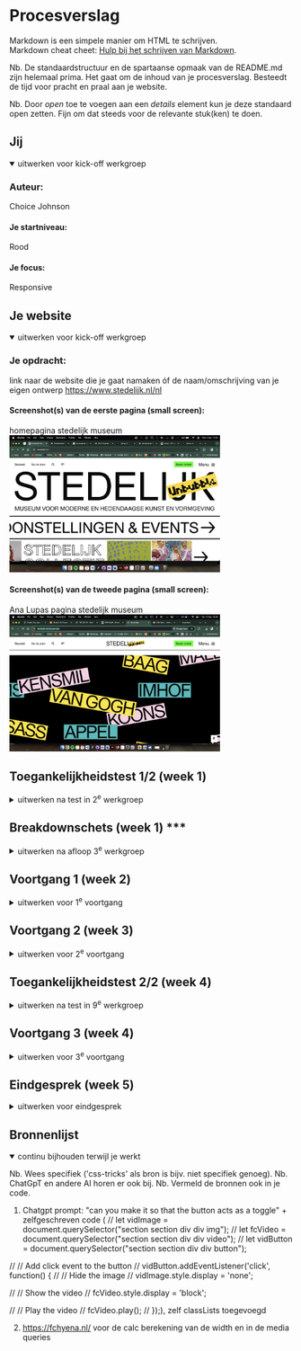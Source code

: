 # Procesverslag
Markdown is een simpele manier om HTML te schrijven.  
Markdown cheat cheet: [Hulp bij het schrijven van Markdown](https://github.com/adam-p/markdown-here/wiki/Markdown-Cheatsheet).

Nb. De standaardstructuur en de spartaanse opmaak van de README.md zijn helemaal prima. Het gaat om de inhoud van je procesverslag. Besteedt de tijd voor pracht en praal aan je website.

Nb. Door *open* toe te voegen aan een *details* element kun je deze standaard open zetten. Fijn om dat steeds voor de relevante stuk(ken) te doen.





## Jij

<details open>
  <summary>uitwerken voor kick-off werkgroep</summary>

  ### Auteur:
  Choice Johnson

  #### Je startniveau:
  Rood

  #### Je focus:
  Responsive
 
</details>





## Je website

<details open>
  <summary>uitwerken voor kick-off werkgroep</summary>

  ### Je opdracht:
  link naar de website die je gaat namaken óf de naam/omschrijving van je eigen ontwerp
  https://www.stedelijk.nl/nl

  #### Screenshot(s) van de eerste pagina (small screen): 
  homepagina stedelijk museum  
  <img src="readme-images/homescherm-stedelijk.png" width="375px" alt="home pagina stedelijk museum">

  #### Screenshot(s) van de tweede pagina (small screen):
  Ana Lupas pagina stedelijk museum
  <img src="readme-images/essentials-stedelijk.png" width="375px" alt="Essentials pagina Stedelijk Museum">
 
</details>



## Toegankelijkheidstest 1/2 (week 1)

<details>
  <summary>uitwerken na test in 2<sup>e</sup> werkgroep</summary>

  ### Bevindingen
  Lijst met je bevindingen die in de test naar voren kwamen:
  De website heeft al een goede toeganghelijkheid. Bij de WCAG checklist scoorde die veel ja's. 

  Het viel me op dat ze ipv sections om de h2's, headers hebben gebruikt. Dus voor elk deel van de pagina waar een h2 wordt gebruikt zit een header tag om. 
  Bij de alt text van de images zit geen nuttige informatie over de foto.
  Text kan tot 200% groot worden maar verdwijnt deels uit het scherm.

</details>



## Breakdownschets (week 1) ***

<details>
  <summary>uitwerken na afloop 3<sup>e</sup> werkgroep</summary>

  ### de hele pagina: 
  <img src="readme-images/dummy-plaatje.jpg" width="375px" alt="breakdown van de hele pagina">

  ### dynamisch deel (bijv menu): 
  <img src="readme-images/dummy-plaatje.jpg" width="375px" alt="breakdown van een dynamisch deel">

  ### wellicht nog een dynamisch deel (bijv filter): 
  <img src="readme-images/dummy-plaatje.jpg" width="375px" alt="breakdown van nog een dynamisch deel">

</details>





## Voortgang 1 (week 2)

<details>
  <summary>uitwerken voor 1<sup>e</sup> voortgang</summary>

  ### Stand van zaken
  Het schrijven van de HTML ging gemakkelijk. Ik kon goed zien hoe de website in elkaar zit.


  ### Agenda voor meeting
  samen met je groepje opstellen

  | choice         | fatima             | student 3    | student 4        |
  | ---            | ---                | ---          | ---              |
  | Vraag over     | vraag over         |              |                  |
  | scroll home    | pulsing button op  |              |                  |
  | page           | homepage           | ...          | ...              |


  ### Verslag van meeting
  hier na afloop snel de uitkomsten van de meeting vastleggen

 - Goed kijken naar dingen die een links of buttons zijn
 - Elementen nesten
 - aria-label gebruiken
 - 

</details>





## Voortgang 2 (week 3)

<details>
  <summary>uitwerken voor 2<sup>e</sup> voortgang</summary>

  ### Stand van zaken
  hier dit ging goed & dit was lastig (neem ook screenshots op van delen van je website en code)

  Het maken van het hamburger menu maken ging wat moeilijk omdat ik meerdere elementen probeerde op te roepen met 1 class, maar met wat hulp is het gelukt. Verder ben ik nog bezig met de styling

  <img src="readme-images/screenshotweek3-1.jpg" width="375px" alt="essentials pagina">
  <img src="readme-images/screenshotweek3-2.jpg" width="375px" alt="essentials pagina menu">


  ### Agenda voor meeting
  samen met je groepje opstellen

  | Choice         | student 2       | student 3    | student 4        |
  | ---            | ---             | ---          | ---              |
  | nav in hambu-  |                 |              |                  |
  | ger menu.      |                 |              |                  | 
  | ...            | ...             | ...          | ...              |


  ### Verslag van meeting
  hier na afloop snel de uitkomsten van de meeting vastleggen

  - goed gebruik maken van de inspect in de browser om te kijken of er ergens bijv. verkeerde margin of padding is
  - gebruik maken van pseudo selectoren
  - goed gebruik maken van de inspector om fouten te vinden

</details>





## Toegankelijkheidstest 2/2 (week 4)

<details>
  <summary>uitwerken na test in 9<sup>e</sup> werkgroep</summary>

  ### Bevindingen
  Lijst met je bevindingen die in de test naar voren kwamen (geef ook aan wat er verbeterd is):
  - vergeleken met de officele site van FC hyena, heb ik duidelijk focus states (zij hebben er geen).
  - als selector voor de tekst gebruiken ze dezelfde gele kleur als de nieuws pagina, deze heb ik veranderd zodat je op die pagina wel de selector kleur ziet.

</details>





## Voortgang 3 (week 4)

<details>
  <summary>uitwerken voor 3<sup>e</sup> voortgang</summary>

  ### Stand van zaken
  Begin vorige week was ik opnieuw begonnen aan een nieuwe website. Het opzetten en stijlen van de website ging deels makkelijk en goed, alleen zit ik nu te kijken hoe ik heb goed toegankelijk kan maken met de screenreader. Omdat er section op elkaar zijn gestapelt moet ik goed kijken hoe de gebruiker er zo goed mogelijk doorheen kan navigeren.

  ### Agenda voor meeting
  samen met je groepje opstellen

  | Choice         | student 2          | student 3    | student 4        |
  | ---            | ---                | ---          | ---              |
  | sections over  | scalen met grid    | image mee    |grid en foto op   |
  | elkaar laten   |                    | laten        | zelfde maat      |
  | scrollen       | ...                | bewegen      | krijgen          |


  ### Verslag van meeting
  hier na afloop snel de uitkomsten van de meeting vastleggen

  - light-dark gebruiken
  - scroll based animations
  - image fit content

</details>





## Eindgesprek (week 5)

<details>
  <summary>uitwerken voor eindgesprek</summary>

  ### Je uitkomst - karakteristiek screenshots:
  <img src="readme-images/filmpagina.png" width="375px" alt="uitomst opdracht 1">
  <img src="readme-images/nieuwspagina.png" width="375px" alt="uitomst opdracht 1">
  <img src="readme-images/etenpagina.png" width="375px" alt="uitomst opdracht 1">
  <img src="readme-images/infopagina.png" width="375px" alt="uitomst opdracht 1">

  ### Dit ging goed/Heb ik geleerd: 
  Korte omschrijving met plaatjes

  Ik heb veel geleerd over hoe ik de website zo toeganglijk mogelijk kan maken. Ook heb ik veel ondekt over het stijlen van elementen en wat javascript dingen zoals classList. 

  Op de info pagina heb ik geleerd hoe ik dmv flex en ids content op het scherm kan 'verstoppen' en kan laten veranderen zonder javascript.
  <img src="readme-images/infopagina.png" width="375px" alt="uitomst opdracht 1">


  ### Dit was lastig/Is niet gelukt:
  Korte omschrijving met plaatjes
  - Header en nav op de goede z-index krijgen
  - Links in de header nav de sections laten openen
  - Apart hover kleuren in de header nav
  - Film pagina
  - De naam van de link naar de content op de info pagina wit laten wanneer je er op het gedrukt (en de andere moeten dan weer terug)
  - Met tabben de sections laten openen (als je nu door de links tabt, tabt ie wel door de section maar blijft het stacked)
  - laatste media query voor kleine scherm

  <img src="readme-images/filmpagina.png" width="375px" alt="uitomst opdracht 1">
</details>





## Bronnenlijst

<details open>
  <summary>continu bijhouden terwijl je werkt</summary>

  Nb. Wees specifiek ('css-tricks' als bron is bijv. niet specifiek genoeg). 
  Nb. ChatGpT en andere AI horen er ook bij.
  Nb. Vermeld de bronnen ook in je code.

  1. Chatgpt prompt: "can you make it so that the button acts as a toggle" + zelfgeschreven code ( // let vidImage = document.querySelector("section section div div img");
// let fcVideo = document.querySelector("section section div div video");
// let vidButton = document.querySelector("section section div div button");

// // Add click event to the button
// vidButton.addEventListener('click', function() {
//     // Hide the image
//     vidImage.style.display = 'none';
    
//     // Show the video
//     fcVideo.style.display = 'block';
    
//     // Play the video
//     fcVideo.play();
// });), zelf classLists toegevoegd

  2. https://fchyena.nl/ voor de calc berekening van de width en in de media queries
  

</details>